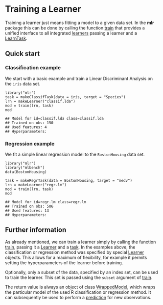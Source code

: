 Training a Learner
==================

Training a learner just means fitting a model to a given data set.
In the **mlr** package this can be done by calling the function [train](http://berndbischl.github.io/mlr/man/train.html) that 
provides a unified interface to all integrated [learners](http://berndbischl.github.io/mlr/man/learners.html) passing a learner 
and a [LearnTask](http://berndbischl.github.io/mlr/man/makeLearner.html).


Quick start
-----------

### Classification example

We start with a basic example and train a Linear Discriminant Analysis on the ``iris`` data set.


```splus
library("mlr")
task = makeClassifTask(data = iris, target = "Species")
lrn = makeLearner("classif.lda")
mod = train(lrn, task)
mod
```

```
## Model for id=classif.lda class=classif.lda
## Trained on obs: 150
## Used features: 4
## Hyperparameters:
```


### Regression example

We fit a simple linear regression model to the ``BostonHousing`` data set.


```splus
library("mlr")
library("mlbench")
data(BostonHousing)

task = makeRegrTask(data = BostonHousing, target = "medv")
lrn = makeLearner("regr.lm")
mod = train(lrn, task)
mod
```

```
## Model for id=regr.lm class=regr.lm
## Trained on obs: 506
## Used features: 13
## Hyperparameters:
```


Further information
-------------------

As already mentioned, we can train a learner simply by
calling the function [train](http://berndbischl.github.io/mlr/man/train.html), passing it a [Learner](http://berndbischl.github.io/mlr/man/makeLearner.html) and a [task](http://berndbischl.github.io/mlr/man/SupervisedTask.html). 
In the examples above, the classification or regression method was specified 
by special [Learner](http://berndbischl.github.io/mlr/man/makeLearner.html) objects. This allows for a maximum of flexibility, for example it permits setting the hyperparameters of the learner before training. 

Optionally, only a subset of the data, specified by an index set, can be used to 
train the learner. This set is passed using the ``subset`` argument of [train](http://berndbischl.github.io/mlr/man/train.html).

The return value is always an object of class [WrappedModel](http://berndbischl.github.io/mlr/man/makeWrappedModel.html), which wraps the
particular model of the used R classification or regression method. It
can subsequently be used to perform a [prediction](http://berndbischl.github.io/mlr/man/predict.WrappedModel.html) for new observations.
